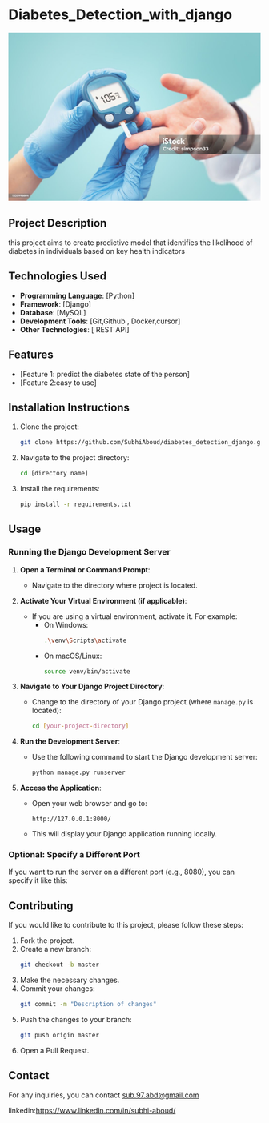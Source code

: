 # Diabetes_Detection_with_django
![Diabetes Image](images/diabetes_pic.jpg)


## Project Description
this project aims to create predictive model that identifies the likelihood of diabetes in individuals based on key health indicators

## Technologies Used
- **Programming Language**: [Python]
- **Framework**: [Django]
- **Database**: [MySQL]
- **Development Tools**: [Git,Github , Docker,cursor]
- **Other Technologies**: [ REST API]

## Features
- [Feature 1: predict the diabetes state of the person]
- [Feature 2:easy to use]

## Installation Instructions
1. Clone the project:
   ```bash
   git clone https://github.com/SubhiAboud/diabetes_detection_django.git
   ```
2. Navigate to the project directory:
   ```bash
   cd [directory name]
   ```
3. Install the requirements:
   ```bash
   pip install -r requirements.txt
   ```

## Usage
### Running the Django Development Server

1. **Open a Terminal or Command Prompt**:
   - Navigate to the directory where  project is located.

2. **Activate Your Virtual Environment (if applicable)**:
   - If you are using a virtual environment, activate it. For example:
     - On Windows:
       ```bash
       .\venv\Scripts\activate
       ```
     - On macOS/Linux:
       ```bash
       source venv/bin/activate
       ```

3. **Navigate to Your Django Project Directory**:
   - Change to the directory of your Django project (where `manage.py` is located):
     ```bash
     cd [your-project-directory]
     ```

4. **Run the Development Server**:
   - Use the following command to start the Django development server:
     ```bash
     python manage.py runserver
     ```

5. **Access the Application**:
   - Open your web browser and go to:
     ```
     http://127.0.0.1:8000/
     ```
   - This will display your Django application running locally.

### Optional: Specify a Different Port
If you want to run the server on a different port (e.g., 8080), you can specify it like this:

## Contributing
If you would like to contribute to this project, please follow these steps:
1. Fork the project.
2. Create a new branch:
   ```bash
   git checkout -b master
   ```
3. Make the necessary changes.
4. Commit your changes:
   ```bash
   git commit -m "Description of changes"
   ```
5. Push the changes to your branch:
   ```bash
   git push origin master
   ```
6. Open a Pull Request.



## Contact
For any inquiries, you can contact sub.97.abd@gmail.com

linkedin:https://www.linkedin.com/in/subhi-aboud/

